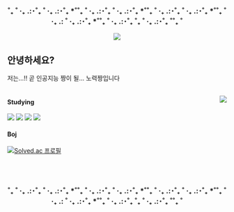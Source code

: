 <div align="center">
    <h3>˚₊ ˚ ‧₊ .:･˚₊ ˚ ‧₊ .:･˚₊ *˚˚₊ ˚ ‧₊ .:･˚₊ ˚ ‧₊ .:･˚₊ *˚˚₊ ˚ ‧₊ .:･˚₊ ˚ ‧₊ .:･˚₊ *˚˚₊ ˚ ‧₊ .: ˚ ‧₊ .:･˚₊ *˚˚₊ ˚ ‧₊ .:･˚₊ ˚₊ ˚ ‧₊ .:･˚₊ ˚˚₊ ˚</h3>
</div>

<!-- 프로필 배너 -->
<div align="center">
    <img src="https://capsule-render.vercel.app/api?type=soft&color=FFFFFF&height=180&width=1000&text=╭(%20･ㅂ･)و%20)))%20kiwi&animation=&fontColor=000000&fontSize=70" />
</div>

<!-- 인사말 -->
## 안녕하세요?
저는...!! 곧 인공지능 짱이 될... 노력짱입니다  
<br>

<!-- 오른쪽: GitHub Stats -->
<a href="https://solved.ac/eonjikiwi"><img align="right" src="https://github-readme-stats.vercel.app/api?username=ejkiwi&show_icons=true&theme=graywhite&cache_seconds=86400"/></a>

<!-- 왼쪽: 소개 -->

#### Studying
<img src="https://img.shields.io/badge/Python-3776AB?style=flat&logo=Python&logoColor=white" /> <img src="https://img.shields.io/badge/Pytorch-EE4C2C?style=flat&logo=Pytorch&logoColor=white" /> <img src="https://img.shields.io/badge/Java-007396?style=flat&logo=openjdk&logoColor=white" /> <img src="https://img.shields.io/badge/C-A8B9CC?style=flat&logo=C&logoColor=white" />


#### Boj
[![Solved.ac
프로필](http://mazassumnida.wtf/api/mini/generate_badge?boj=eonjikiwi)](https://solved.ac/eonjikiwi)
<br>


<div align="center">
    <br>
    <br>
    <h3>˚₊ ˚ ‧₊ .:･˚₊ ˚ ‧₊ .:･˚₊ *˚˚₊ ˚ ‧₊ .:･˚₊ ˚ ‧₊ .:･˚₊ *˚˚₊ ˚ ‧₊ .:･˚₊ ˚ ‧₊ .:･˚₊ *˚˚₊ ˚ ‧₊ .: ˚ ‧₊ .:･˚₊ *˚˚₊ ˚ ‧₊ .:･˚₊ ˚₊ ˚ ‧₊ .:･˚₊ ˚˚₊ ˚</h3>
</div>

